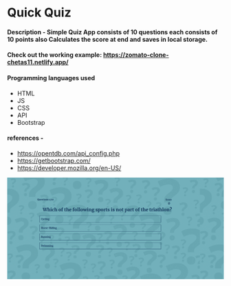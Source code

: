 # Quick Quiz

#### Description - Simple Quiz App consists of 10 questions each consists of 10 points also Calculates the score at end and saves in local storage.

#### Check out the working example: https://zomato-clone-chetas11.netlify.app/

#### Programming languages used 
- HTML
- JS
- CSS
- API
- Bootstrap

#### references - 
- https://opentdb.com/api_config.php
- https://getbootstrap.com/
- https://developer.mozilla.org/en-US/


![Image 1](https://github.com/chetas11/OpenTriviaQuizApplication/blob/master/Game.png)
